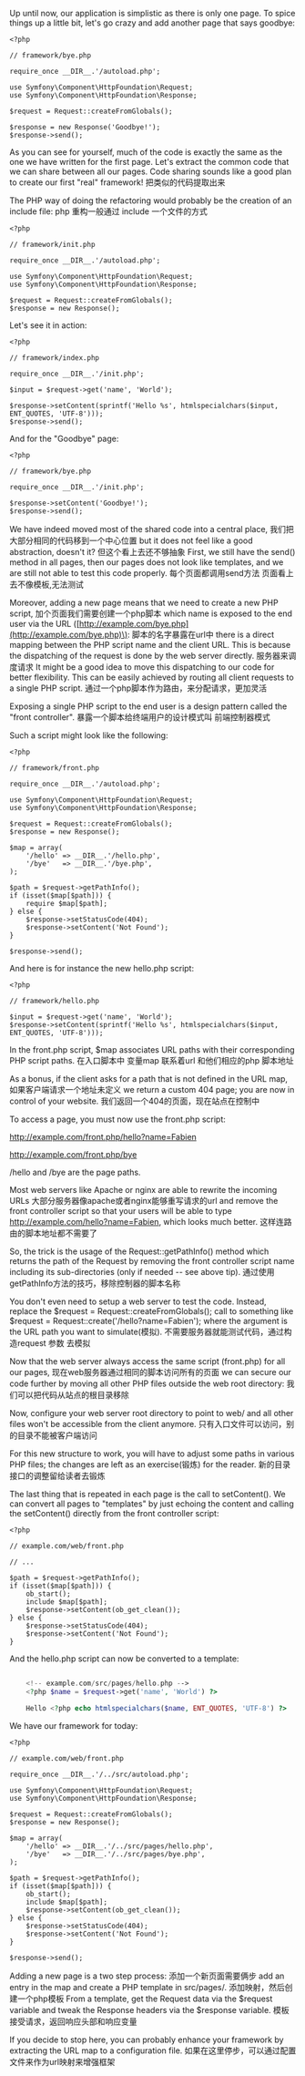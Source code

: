 Up until now, our application is simplistic as there is only one page. 
To spice things up a little bit, let's go crazy and add another page that says goodbye:

```
<?php

// framework/bye.php

require_once __DIR__.'/autoload.php';

use Symfony\Component\HttpFoundation\Request;
use Symfony\Component\HttpFoundation\Response;

$request = Request::createFromGlobals();

$response = new Response('Goodbye!');
$response->send();
```

As you can see for yourself, much of the code is exactly the same as the one we have written for the first page.
Let's extract the common code that we can share between all our pages. 
Code sharing sounds like a good plan to create our first "real" framework!
把类似的代码提取出来

The PHP way of doing the refactoring would probably be the creation of an include file:
php 重构一般通过 include 一个文件的方式

```
<?php

// framework/init.php

require_once __DIR__.'/autoload.php';

use Symfony\Component\HttpFoundation\Request;
use Symfony\Component\HttpFoundation\Response;

$request = Request::createFromGlobals();
$response = new Response();
```

Let's see it in action:

```
<?php

// framework/index.php

require_once __DIR__.'/init.php';

$input = $request->get('name', 'World');

$response->setContent(sprintf('Hello %s', htmlspecialchars($input, ENT_QUOTES, 'UTF-8')));
$response->send();
```

And for the "Goodbye" page:

```
<?php

// framework/bye.php

require_once __DIR__.'/init.php';

$response->setContent('Goodbye!');
$response->send();
```

We have indeed moved most of the shared code into a central place,
我们把大部分相同的代码移到一个中心位置
but it does not feel like a good abstraction, doesn't it?
但这个看上去还不够抽象
First, we still have the send\(\) method in all pages, 
then our pages does not look like templates, 
and we are still not able to test this code properly.
每个页面都调用send方法 页面看上去不像模板,无法测试

Moreover, adding a new page means that we need to create a new PHP script, 
加个页面我们需要创建一个php脚本
which name is exposed to the end user via the URL \([http://example.com/bye.php](http://example.com/bye.php)\): 
脚本的名字暴露在url中
there is a direct mapping between the PHP script name and the client URL. 
This is because the dispatching of the request is done by the web server directly. 
服务器来调度请求
It might be a good idea to move this dispatching to our code for better flexibility. 
This can be easily achieved by routing all client requests to a single PHP script.
通过一个php脚本作为路由，来分配请求，更加灵活

Exposing a single PHP script to the end user is a design pattern called the "front controller".
暴露一个脚本给终端用户的设计模式叫 前端控制器模式

Such a script might look like the following:

```
<?php

// framework/front.php

require_once __DIR__.'/autoload.php';

use Symfony\Component\HttpFoundation\Request;
use Symfony\Component\HttpFoundation\Response;

$request = Request::createFromGlobals();
$response = new Response();

$map = array(
    '/hello' => __DIR__.'/hello.php',
    '/bye'   => __DIR__.'/bye.php',
);

$path = $request->getPathInfo();
if (isset($map[$path])) {
    require $map[$path];
} else {
    $response->setStatusCode(404);
    $response->setContent('Not Found');
}

$response->send();
```

And here is for instance the new hello.php script:

```
<?php

// framework/hello.php

$input = $request->get('name', 'World');
$response->setContent(sprintf('Hello %s', htmlspecialchars($input, ENT_QUOTES, 'UTF-8')));
```

In the front.php script, $map associates URL paths with their corresponding PHP script paths.
在入口脚本中 变量map 联系着url 和他们相应的php 脚本地址

As a bonus, if the client asks for a path that is not defined in the URL map,
如果客户端请求一个地址未定义
we return a custom 404 page; you are now in control of your website.
我们返回一个404的页面，现在站点在控制中

To access a page, you must now use the front.php script:

http://example.com/front.php/hello?name=Fabien

http://example.com/front.php/bye

/hello and /bye are the page paths.

Most web servers like Apache or nginx are able to rewrite the incoming URLs 
大部分服务器像apache或者nginx能够重写请求的url
and remove the front controller script so that your users will be able to type http://example.com/hello?name=Fabien, which looks much better.
这样连路由的脚本地址都不需要了

So, the trick is the usage of the Request::getPathInfo() method 
which returns the path of the Request by removing the front controller script name 
including its sub-directories (only if needed -- see above tip).
通过使用getPathInfo方法的技巧，移除控制器的脚本名称

You don't even need to setup a web server to test the code. 
Instead, replace the $request = Request::createFromGlobals(); 
call to something like $request = Request::create('/hello?name=Fabien'); 
where the argument is the URL path you want to simulate(模拟).
不需要服务器就能测试代码，通过构造request 参数 去模拟

Now that the web server always access the same script (front.php) for all our pages, 
现在web服务器通过相同的脚本访问所有的页面
we can secure our code further by moving all other PHP files outside the web root directory:
我们可以把代码从站点的根目录移除


Now, configure your web server root directory to point to web/ and all other files won't be accessible from the client anymore.
只有入口文件可以访问，别的目录不能被客户端访问

For this new structure to work, you will have to adjust some paths in various PHP files; the changes are left as an exercise(锻炼) for the reader.
新的目录接口的调整留给读者去锻炼

The last thing that is repeated in each page is the call to setContent(). We can convert all pages to "templates" by just echoing the content and calling the setContent() directly from the front controller script:
```
<?php

// example.com/web/front.php

// ...

$path = $request->getPathInfo();    
if (isset($map[$path])) {    
    ob_start();    
    include $map[$path];    
    $response->setContent(ob_get_clean());    
} else {    
    $response->setStatusCode(404);    
    $response->setContent('Not Found');    
}
```

And the hello.php script can now be converted to a template:
```php

    <!-- example.com/src/pages/hello.php -->
    <?php $name = $request->get('name', 'World') ?>

    Hello <?php echo htmlspecialchars($name, ENT_QUOTES, 'UTF-8') ?>
```
We have our framework for today:

```
<?php

// example.com/web/front.php

require_once __DIR__.'/../src/autoload.php';

use Symfony\Component\HttpFoundation\Request;
use Symfony\Component\HttpFoundation\Response;

$request = Request::createFromGlobals();
$response = new Response();

$map = array(
    '/hello' => __DIR__.'/../src/pages/hello.php',
    '/bye'   => __DIR__.'/../src/pages/bye.php',
);

$path = $request->getPathInfo();
if (isset($map[$path])) {
    ob_start();
    include $map[$path];
    $response->setContent(ob_get_clean());
} else {
    $response->setStatusCode(404);
    $response->setContent('Not Found');
}

$response->send();
```

Adding a new page is a two step process: 
添加一个新页面需要俩步
add an entry in the map and create a PHP template in src/pages/. 
添加映射，然后创建一个php模板
From a template, get the Request data via the $request variable and tweak the Response headers via the $response variable.
模板 接受请求，返回响应头部和响应变量

If you decide to stop here, you can probably enhance your framework by extracting the URL map to a configuration file.
如果在这里停步，可以通过配置文件来作为url映射来增强框架

